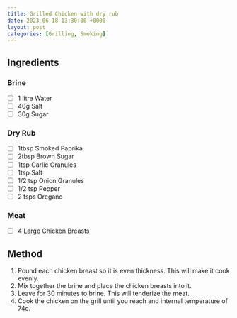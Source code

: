 ```yaml
---
title: Grilled Chicken with dry rub
date: 2023-06-18 13:30:00 +0000
layout: post
categories: [Grilling, Smoking]
---
```

## Ingredients
### Brine
- [ ] 1 litre Water
- [ ] 40g Salt
- [ ] 30g Sugar

### Dry Rub
- [ ] 1tbsp Smoked Paprika
- [ ] 2tbsp Brown Sugar
- [ ] 1tsp Garlic Granules
- [ ] 1tsp Salt
- [ ] 1/2 tsp Onion Granules
- [ ] 1/2 tsp Pepper
- [ ] 2 tsps Oregano

### Meat
- [ ] 4 Large Chicken Breasts

## Method
1. Pound each chicken breast so it is even thickness. This will make it cook evenly.
2. Mix together the brine and place the chicken breasts into it.
3. Leave for 30 minutes to brine. This will tenderize the meat. 
4. Cook the chicken on the grill until you reach and internal temperature of 74c.